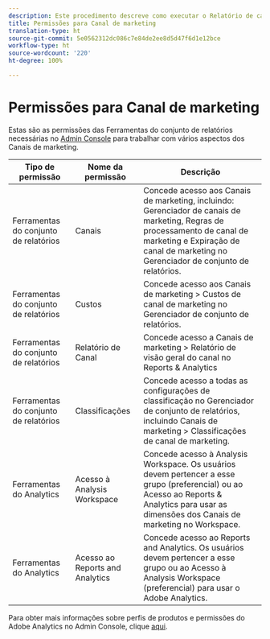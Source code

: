```yaml
---
description: Este procedimento descreve como executar o Relatório de canal de marketing, fornecer direitos de administrador e permissões de grupo de usuário ao relatório.
title: Permissões para Canal de marketing
translation-type: ht
source-git-commit: 5e0562312dc086c7e84de2ee8d5d47f6d1e12bce
workflow-type: ht
source-wordcount: '220'
ht-degree: 100%

---
```



# Permissões para Canal de marketing

Estas são as permissões das Ferramentas do conjunto de relatórios necessárias no [Admin Console](https://adminconsole.adobe.com/) para trabalhar com vários aspectos dos Canais de marketing.

| Tipo de permissão | Nome da permissão | Descrição |
|---|---|---|
| Ferramentas do conjunto de relatórios | Canais | Concede acesso aos Canais de marketing, incluindo: Gerenciador de canais de marketing, Regras de processamento de canal de marketing e Expiração de canal de marketing no Gerenciador de conjunto de relatórios. |
| Ferramentas do conjunto de relatórios | Custos | Concede acesso aos Canais de marketing > Custos de canal de marketing no Gerenciador de conjunto de relatórios. |
| Ferramentas do conjunto de relatórios | Relatório de Canal | Concede acesso a Canais de marketing > Relatório de visão geral do canal no Reports &amp; Analytics |
| Ferramentas do conjunto de relatórios | Classificações | Concede acesso a todas as configurações de classificação no Gerenciador de conjunto de relatórios, incluindo Canais de marketing > Classificações de canal de marketing. |
| Ferramentas do Analytics | Acesso à Analysis Workspace | Concede acesso à Analysis Workspace. Os usuários devem pertencer a esse grupo (preferencial) ou ao Acesso ao Reports &amp; Analytics para usar as dimensões dos Canais de marketing no Workspace. |
| Ferramentas do Analytics | Acesso ao Reports and Analytics | Concede acesso ao Reports and Analytics. Os usuários devem pertencer a esse grupo ou ao Acesso à Analysis Workspace (preferencial) para usar o Adobe Analytics. |

Para obter mais informações sobre perfis de produtos e permissões do Adobe Analytics no Admin Console, clique [aqui](https://docs.adobe.com/content/help/pt-BR/analytics/admin/admin-console/permissions/product-profile.html).